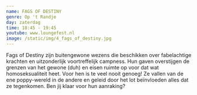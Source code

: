 ```yaml
---
name: FAGS OF DESTINY
genre: Op 't Randje
day: zaterdag
time: 18:45 - 19:45
youtube: www.loungefest.nl
image: /static/img/4_fags_of_destiny.jpg
---
```

Fags of Destiny zijn buitengewone wezens die beschikken over fabelachtige krachten en uitzonderlijk voortreffelijk campness. Hun gaven overstijgen de grenzen van het gewone (duh) en eisen ruimte op voor dat wat homoseksualiteit heet. Voor hen is te veel nooit genoeg! Ze vallen van de ene poppy-wereld in de andere en geleid door het lot beïnvloeden alles dat ze tegenkomen. Ben jij klaar voor hun aanraking?